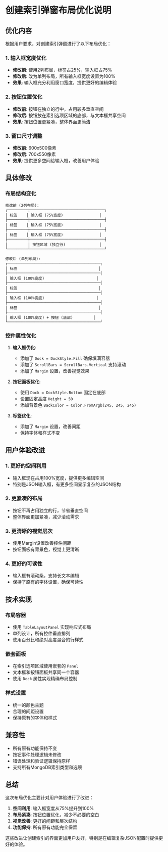# 创建索引弹窗布局优化说明

## 优化内容

根据用户要求，对创建索引弹窗进行了以下布局优化：

### 1. 输入框宽度优化
- **修改前**: 使用2列布局，标签占25%，输入框占75%
- **修改后**: 改为单列布局，所有输入框宽度设置为100%
- **效果**: 输入框充分利用窗口宽度，提供更好的编辑体验

### 2. 按钮位置优化
- **修改前**: 按钮在独立的行中，占用较多垂直空间
- **修改后**: 按钮放在索引选项区域的底部，与文本框共享空间
- **效果**: 按钮位置更紧凑，整体界面更简洁

### 3. 窗口尺寸调整
- **修改前**: 600x500像素
- **修改后**: 700x550像素
- **效果**: 提供更多空间给输入框，改善用户体验

## 具体修改

### 布局结构变化
```
修改前 (2列布局):
┌─────────┬─────────────────────────────────┐
│ 标签    │ 输入框 (75%宽度)                │
├─────────┼─────────────────────────────────┤
│ 标签    │ 输入框 (75%宽度)                │
├─────────┼─────────────────────────────────┤
│ 标签    │ 输入框 (75%宽度)                │
├─────────┼─────────────────────────────────┤
│         │ 按钮区域 (独立行)               │
└─────────┴─────────────────────────────────┘

修改后 (单列布局):
┌─────────────────────────────────────────┐
│ 标签                                    │
├─────────────────────────────────────────┤
│ 输入框 (100%宽度)                       │
├─────────────────────────────────────────┤
│ 标签                                    │
├─────────────────────────────────────────┤
│ 输入框 (100%宽度)                       │
├─────────────────────────────────────────┤
│ 标签                                    │
├─────────────────────────────────────────┤
│ 输入框 (100%宽度) + 按钮 (底部)         │
└─────────────────────────────────────────┘
```

### 控件属性优化

1. **输入框优化**:
   - 添加了 `Dock = DockStyle.Fill` 确保填满容器
   - 添加了 `ScrollBars = ScrollBars.Vertical` 支持滚动
   - 添加了 `Margin` 设置，改善视觉效果

2. **按钮面板优化**:
   - 使用 `Dock = DockStyle.Bottom` 固定在底部
   - 设置固定高度 `Height = 50`
   - 添加背景色 `BackColor = Color.FromArgb(245, 245, 245)`

3. **标签优化**:
   - 添加了 `Margin` 设置，改善间距
   - 保持字体和样式不变

## 用户体验改进

### 1. 更好的空间利用
- 输入框现在占用100%宽度，提供更多编辑空间
- 特别是JSON输入框，有更多空间显示复杂的JSON结构

### 2. 更紧凑的布局
- 按钮不再占用独立的行，节省垂直空间
- 整体界面更加紧凑，减少滚动需求

### 3. 更清晰的视觉层次
- 使用Margin设置改善控件间距
- 按钮面板有背景色，视觉上更清晰

### 4. 更好的可读性
- 输入框有滚动条，支持长文本编辑
- 保持了原有的字体设置，确保可读性

## 技术实现

### 布局容器
- 使用 `TableLayoutPanel` 实现响应式布局
- 单列设计，所有控件垂直排列
- 使用百分比和绝对高度混合的行样式

### 嵌套面板
- 在索引选项区域使用嵌套的 `Panel`
- 文本框和按钮面板共享同一个容器
- 使用 `Dock` 属性实现精确布局控制

### 样式设置
- 统一的颜色主题
- 合理的间距设置
- 保持原有的字体和样式

## 兼容性

- 所有原有功能保持不变
- 按钮事件处理逻辑未修改
- 错误处理和验证逻辑保持原样
- 支持所有MongoDB索引类型和选项

## 总结

这次布局优化主要针对用户体验进行了改进：
1. **空间利用**: 输入框宽度从75%提升到100%
2. **布局紧凑**: 按钮位置优化，减少不必要的空白
3. **视觉改善**: 更好的间距和层次结构
4. **功能保持**: 所有原有功能完全保留

这些改进让创建索引的界面更加用户友好，特别是在编辑复杂JSON配置时提供更好的体验。 